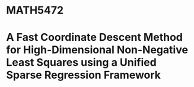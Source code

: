 # MATH5472
# A Fast Coordinate Descent Method for High-Dimensional Non-Negative Least Squares using a Unified Sparse Regression Framework

